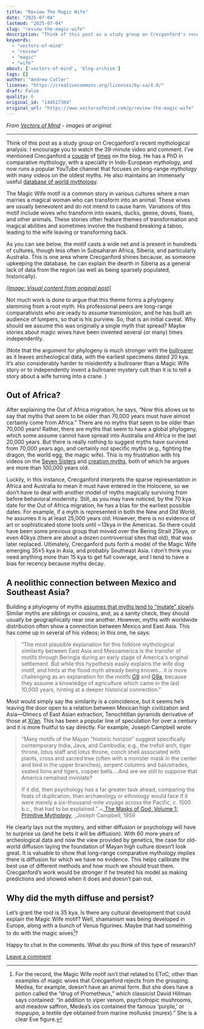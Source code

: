 ```yaml
---
title: "Review The Magic Wife"
date: "2025-07-04"
lastmod: "2025-07-04"
slug: "review-the-magic-wife"
description: "Think of this post as a study group on Crecganford's recent mythological analysis. I encourage you to watch the 39-minute video and comment. I\u2019ve mentioned Crecganford a couple of times on the blog. H..."
keywords:
  - "vectors-of-mind"
  - "review"
  - "magic"
  - "wife"
about: ['vectors-of-mind', 'blog-archive']
tags: []
author: "Andrew Cutler"
license: "https://creativecommons.org/licenses/by-sa/4.0/"
draft: False
quality: 6
original_id: "144517304"
original_url: "https://www.vectorsofmind.com/p/review-the-magic-wife"
---
```

*From [Vectors of Mind](https://www.vectorsofmind.com/p/review-the-magic-wife) - images at original.*

---

Think of this post as a study group on Crecganford's recent mythological analysis. I encourage you to watch the 39-minute video and comment. I’ve mentioned Crecganford a [couple](https://www.vectorsofmind.com/p/archeologists-vs-the-bible?open=false#%C2%A7the-schooling-effect) of [times](https://www.vectorsofmind.com/i/135447203/dhuy-on-snake-myths) on the blog. He has a PhD in comparative mythology, with a specialty in Indo-European mythology, and now runs a popular YouTube channel that focuses on long-range mythology with many videos on the oldest myths. He also maintains an immensely useful [database of world mythology](https://www.mythologydatabase.com/).

The Magic Wife motif is a common story in various cultures where a man marries a magical woman who can transform into an animal. These wives are usually benevolent and do not intend to cause harm. Variations of this motif include wives who transform into swans, ducks, geese, doves, foxes, and other animals. These stories often feature themes of transformation and magical abilities and sometimes involve the husband breaking a taboo, leading to the wife leaving or transforming back.

As you can see below, the motif casts a wide net and is present in hundreds of cultures, though less often in Subsaharan Africa, Siberia, and particularly Australia. This is one area where Crecganford shines because, as someone upkeeping the database, he can explain the dearth in Siberia as a general lack of data from the region (as well as being sparsely populated, historically).

[*[Image: Visual content from original post]*](https://substackcdn.com/image/fetch/$s_!PR89!,f_auto,q_auto:good,fl_progressive:steep/https%3A%2F%2Fsubstack-post-media.s3.amazonaws.com%2Fpublic%2Fimages%2F708c0226-9d54-46f8-97c7-64485feb81ce_1919x1079.png)

Not much work is done to argue that this theme forms a phylogeny stemming from a root myth. His professional peers are long-range comparativists who are ready to assume transmission, and he has built an audience of lumpers, so that is his purview. So, that is an initial caveat. Why should we assume this was originally a single myth that spread? Maybe stories about magic wives have been invented several (or many) times independently.

(Note that the argument for phylogeny is much stronger with the [bullroarer](https://www.vectorsofmind.com/p/the-bullroarer-much-more-than-you) as it leaves archeological data, with the earliest specimens dated 20 kya. It’s also considerably harder to misidentify a bullroarer than a Magic Wife story or to independently invent a bullroarer mystery cult than it is to tell a story about a wife turning into a crane. )

## Out of Africa?


After explaining the Out of Africa migration, he says, “Now this allows us to say that myths that seem to be older than 70,000 years must have almost certainly come from Africa.” There are no myths that seem to be older than 70,000 years! Rather, there are myths that seem to have a global phylogeny, which some assume cannot have spread into Australia and Africa in the last 20,000 years. But there is really nothing to suggest myths have survived from 70,000 years ago, and certainly not specific myths (e.g., fighting the dragon, the world egg, the magic wife). This is my frustration with his videos on the [Seven Sisters](https://www.youtube.com/watch?v=_qyjKND3dAE) and [creation myths](https://youtu.be/nZmEro_ODqc?si=l_Wa0h_2RNjkjF0u), both of which he argues are more than 100,000 years old. 

Luckily, in this instance, Crecganford interprets the sparse representation in Africa and Australia to mean it must have entered in the Holocene, so we don’t have to deal with another model of myths magically surviving from before behavioral modernity. Still, as you may have noticed, by the 70 kya date for the Out of Africa migration, he has a bias for the earliest possible dates. For example, if a myth is represented in both the New and Old World, he assumes it is at least 25,000 years old. However, there is no evidence of art or sophisticated stone tools until ~13kya in the Americas. So there could have been some previous group that moved over the Bering Strait 25kya, or even 40kya (there are about a dozen controversial sites that old), that was later replaced. Ultimately, Crecganford puts forth a model of the Magic Wife emerging 35±5 kya in Asia, and probably Southeast Asia. I don’t think you need anything more than 15 kya to get full coverage, and I tend to have a bias for recency because myths decay.

## A neolithic connection between Mexico and Southeast Asia?


Building a phylogeny of myths [assumes that myths tend to “mutate” slowly](https://www.vectorsofmind.com/i/135447203/the-dragon-motif-may-be-paleolithic-mythology-and-archaeology). Similar myths are siblings or cousins, and, as a sanity check, they should usually be geographically near one another. However, myths with worldwide distribution often show a connection between Mexico and East Asia. This has come up in several of his videos; in this one, he says:

> “The most plausible explanation for this folklore mythological similarity between East Asia and Mesoamerica is the transfer of motifs through Beringia during an early stage of America's original settlement. But while this hypothesis easily explains the wife dog motif, and hints at the flood myth already being known... it is more challenging as an explanation for the motifs [G9](https://www.mythologydatabase.com/bd/g9.html) and [G9a](https://www.mythologydatabase.com/bd/g9a.html), because they assume a knowledge of agriculture which came in the last 10,000 years, hinting at a deeper historical connection.”

Most would simply say the similarity is a coincidence, but it seems he’s leaving the door open to a relation between Mexican high civilization and Asia—Olmecs of East Asian extraction, Tenochtitlan pyramids derivative of those at [Xi’an](https://en.wikipedia.org/wiki/Chinese_pyramids). This has been a popular line of speculation for over a century and it is more fruitful to say directly. For example, Joseph Campbell wrote:

> “Many motifs of the Mayan “historic horizon” suggest specifically contemporary India, Java, and Cambodia; e.g., the trefoil arch, tiger throne, lotus staff and lotus throne, conch shell associated with plants, cross and sacred tree (often with a monster mask in the center and bird in the upper branches), serpent columns and balustrades, seated lions and tigers, copper bells….And are we still to suppose that America remained inviolate?
> 
> If it did, then psychology has a far greater task ahead, comparing the feats of duplication, than archaeology or ethnology would face if it were merely a six-thousand-mile voyage across the Pacific, c. 1500 b.c., that had to be explained.” ~_[The Masks of God, Volume 1: Primitive Mythology](https://www.goodreads.com/book/show/589064.The_Masks_of_God_Volume_1), _Joseph Campbell, 1959

He clearly lays out the mystery, and either diffusion or psychology will have to surprise us (and he bets it will be diffusion). With 60 more years of archeological data and now the view provided by genetics, the case for old-world diffusion laying the foundation of Mayan high culture doesn’t look great. It is valuable to show that long-range comparative mythology implies there is diffusion for which we have no evidence. This helps calibrate the best use of different methods and how much we should trust them. Crecganford’s work would be stronger if he treated his model as making predictions and showed when it does and doesn’t pan out. 

## Why did the myth diffuse and persist?


Let’s grant the root is 35 kya. Is there any cultural development that could explain the Magic Wife motif? Well, shamanism was being developed in Europe, along with a bunch of Venus figurines. Maybe that had something to do with the magic wives[^1]?

Happy to chat in the comments. What do you think of this type of research?

[Leave a comment](https://www.vectorsofmind.com/p/review-the-magic-wife/comments)

[^1]: For the record, the Magic Wife motif isn’t that related to EToC, other than examples of magic wives that Crecganford rejects from the grouping. Medea, for example, doesn’t have an animal form. But she does have a potion called the “drug of Prometheus,” which classicist David Hillman says contained: “In addition to viper venom, psychotropic mushrooms, and meadow saffron, Medea’s ios contained the famous ‘purple,’ or πορφυρα, a textile dye obtained from marine mollusks (murex).” She is a clear Eve figure.
